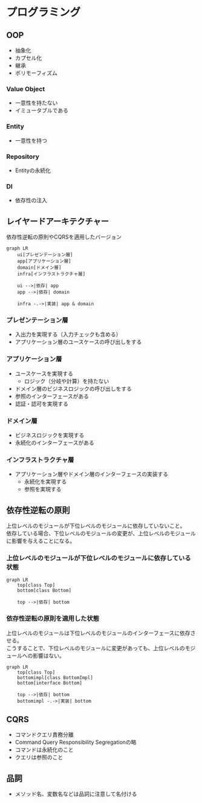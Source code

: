 # プログラミング
## OOP
* 抽象化
* カプセル化
* 継承
* ポリモーフィズム

### Value Object
* 一意性を持たない
* イミュータブルである

### Entity
* 一意性を持つ

### Repository
* Entityの永続化

### DI
* 依存性の注入

## レイヤードアーキテクチャー
依存性逆転の原則やCQRSを適用したバージョン  

```mermaid
graph LR
    ui[プレゼンテーション層]
    app[アプリケーション層]
    domain[ドメイン層]
    infra[インフラストラクチャ層]

    ui -->|依存| app
    app -->|依存| domain

    infra -.->|実装| app & domain
```

### プレゼンテーション層
* 入出力を実現する（入力チェックも含める）
* アプリケーション層のユースケースの呼び出しをする

### アプリケーション層
* ユースケースを実現する
    * ロジック（分岐や計算）を持たない
* ドメイン層のビジネスロジックの呼び出しをする
* 参照のインターフェースがある
* 認証・認可を実現する

### ドメイン層
* ビジネスロジックを実現する
* 永続化のインターフェースがある

### インフラストラクチャ層
* アプリケーション層やドメイン層のインターフェースの実装する
    * 永続化を実現する
    * 参照を実現する

## 依存性逆転の原則
上位レベルのモジュールが下位レベルのモジュールに依存していないこと。  
依存している場合、下位レベルのモジュールの変更が、上位レベルのモジュールに影響を与えることになる。

### 上位レベルのモジュールが下位レベルのモジュールに依存している状態
```mermaid
graph LR
    top[class Top]
    bottom[class Bottom]

    top -->|依存| bottom
```

### 依存性逆転の原則を適用した状態
上位レベルのモジュールは下位レベルのモジュールのインターフェースに依存させる。  
こうすることで、下位レベルのモジュールに変更があっても、上位レベルのモジュールへの影響はない。
```mermaid
graph LR
    top[class Top]
    bottomimpl[class BottomImpl]
    bottom[interface Bottom]

    top -->|依存| bottom
    bottomimpl -.->|実装| bottom
```

## CQRS
* コマンドクエリ責務分離
* Command Query Responsibility Segregationの略
* コマンドは永続化のこと
* クエリは参照のこと

## 品詞
* メソッド名、変数名などは品詞に注意して名付ける
